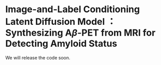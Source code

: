 # Image-and-Label Conditioning Latent Diffusion Model ：Synthesizing A$\beta$-PET from MRI for Detecting Amyloid Status

We will release the code soon.

